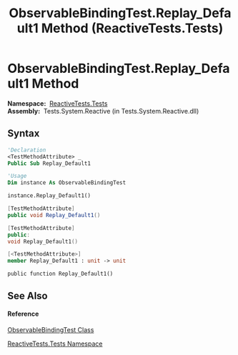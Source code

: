 ﻿---
title: ObservableBindingTest.Replay_Default1 Method  (ReactiveTests.Tests)
TOCTitle: Replay_Default1 Method
ms:assetid: M:ReactiveTests.Tests.ObservableBindingTest.Replay_Default1
ms:mtpsurl: https://msdn.microsoft.com/en-us/library/reactivetests.tests.observablebindingtest.replay_default1(v=VS.103)
ms:contentKeyID: 36620408
ms.date: 06/28/2011
mtps_version: v=VS.103
f1_keywords:
- ReactiveTests.Tests.ObservableBindingTest.Replay_Default1
dev_langs:
- CSharp
- JScript
- VB
- FSharp
- c++
---

# ObservableBindingTest.Replay\_Default1 Method

**Namespace:**  [ReactiveTests.Tests](hh289046\(v=vs.103\).md)  
**Assembly:**  Tests.System.Reactive (in Tests.System.Reactive.dll)

## Syntax

``` vb
'Declaration
<TestMethodAttribute> _
Public Sub Replay_Default1
```

``` vb
'Usage
Dim instance As ObservableBindingTest

instance.Replay_Default1()
```

``` csharp
[TestMethodAttribute]
public void Replay_Default1()
```

``` c++
[TestMethodAttribute]
public:
void Replay_Default1()
```

``` fsharp
[<TestMethodAttribute>]
member Replay_Default1 : unit -> unit 
```

``` jscript
public function Replay_Default1()
```

## See Also

#### Reference

[ObservableBindingTest Class](hh303616\(v=vs.103\).md)

[ReactiveTests.Tests Namespace](hh289046\(v=vs.103\).md)


